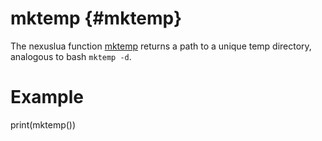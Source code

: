 mktemp {#mktemp}
========

The nexuslua function [mktemp](mktemp.md) returns a path to a unique temp directory, analogous to
bash `mktemp -d`.

# Example

print(mktemp())
